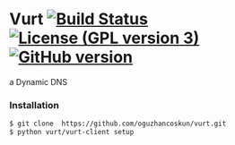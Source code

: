 # Vurt [![Build Status](https://travis-ci.org/oguzhancoskun/vurt.svg?branch=master)](https://travis-ci.org/oguzhancoskun/vurt) [![License (GPL version 3)](https://img.shields.io/badge/license-GNU%20GPL%20version%203-green.svg?style=flat-square)](http://opensource.org/licenses/GPL-3.0) [![GitHub version](https://badge.fury.io/gh/oguzhancoskun%2Fvurt.png)](https://badge.fury.io/gh/oguzhancoskun%2Fvurt)

a Dynamic DNS

### Installation


```sh
$ git clone  https://github.com/oguzhancoskun/vurt.git
$ python vurt/vurt-client setup
```
